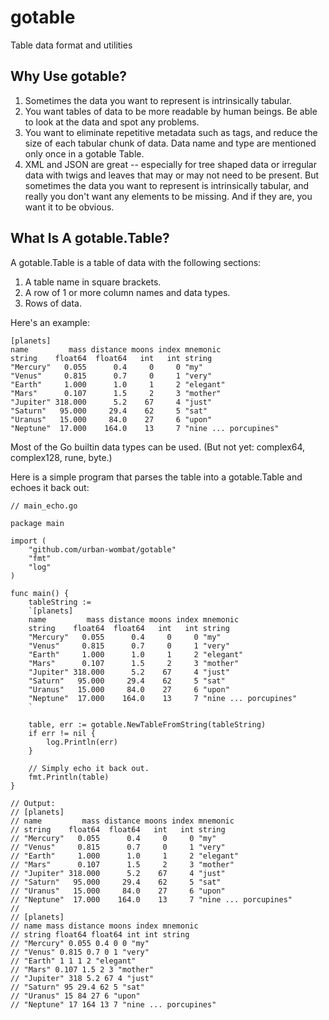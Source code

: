 # gotable

Table data format and utilities

## Why Use gotable?

1. Sometimes the data you want to represent is intrinsically tabular.
2. You want tables of data to be more readable by human beings. Be able to look at the data and spot any problems.
3. You want to eliminate repetitive metadata such as tags, and reduce the size of each tabular chunk of data.
   Data name and type are mentioned only once in a gotable Table.
4. XML and JSON are great -- especially for tree shaped data or irregular data with twigs and leaves that may or may not need to be present.
   But sometimes the data you want to represent is intrinsically tabular, and really you don't want any elements to be missing.
   And if they are, you want it to be obvious.

## What Is A gotable.Table?

A gotable.Table is a table of data with the following sections:
1. A table name in square brackets.
2. A row of 1 or more column names and data types.
3. Rows of data.

Here's an example:

    [planets]
    name         mass distance moons index mnemonic
    string    float64  float64   int   int string
    "Mercury"   0.055      0.4     0     0 "my"
    "Venus"     0.815      0.7     0     1 "very"
    "Earth"     1.000      1.0     1     2 "elegant"
    "Mars"      0.107      1.5     2     3 "mother"
    "Jupiter" 318.000      5.2    67     4 "just"
    "Saturn"   95.000     29.4    62     5 "sat"
    "Uranus"   15.000     84.0    27     6 "upon"
    "Neptune"  17.000    164.0    13     7 "nine ... porcupines"

Most of the Go builtin data types can be used. (But not yet: complex64, complex128, rune, byte.)

Here is a simple program that parses the table into a gotable.Table and echoes it back out:

    // main_echo.go
    
    package main
    
    import (
        "github.com/urban-wombat/gotable"
        "fmt"
        "log"
    )
    
    func main() {
        tableString :=
        `[planets]
        name         mass distance moons index mnemonic
        string    float64  float64   int   int string
        "Mercury"   0.055      0.4     0     0 "my"
        "Venus"     0.815      0.7     0     1 "very"
        "Earth"     1.000      1.0     1     2 "elegant"
        "Mars"      0.107      1.5     2     3 "mother"
        "Jupiter" 318.000      5.2    67     4 "just"
        "Saturn"   95.000     29.4    62     5 "sat"
        "Uranus"   15.000     84.0    27     6 "upon"
        "Neptune"  17.000    164.0    13     7 "nine ... porcupines"
        `
    
        table, err := gotable.NewTableFromString(tableString)
        if err != nil {
            log.Println(err)
        }
    
        // Simply echo it back out.
        fmt.Println(table)
    }

    // Output:
    // [planets]
    // name         mass distance moons index mnemonic
    // string    float64  float64   int   int string
    // "Mercury"   0.055      0.4     0     0 "my"
    // "Venus"     0.815      0.7     0     1 "very"
    // "Earth"     1.000      1.0     1     2 "elegant"
    // "Mars"      0.107      1.5     2     3 "mother"
    // "Jupiter" 318.000      5.2    67     4 "just"
    // "Saturn"   95.000     29.4    62     5 "sat"
    // "Uranus"   15.000     84.0    27     6 "upon"
    // "Neptune"  17.000    164.0    13     7 "nine ... porcupines"
    //
    // [planets]
    // name mass distance moons index mnemonic
    // string float64 float64 int int string
    // "Mercury" 0.055 0.4 0 0 "my"
    // "Venus" 0.815 0.7 0 1 "very"
    // "Earth" 1 1 1 2 "elegant"
    // "Mars" 0.107 1.5 2 3 "mother"
    // "Jupiter" 318 5.2 67 4 "just"
    // "Saturn" 95 29.4 62 5 "sat"
    // "Uranus" 15 84 27 6 "upon"
    // "Neptune" 17 164 13 7 "nine ... porcupines"

